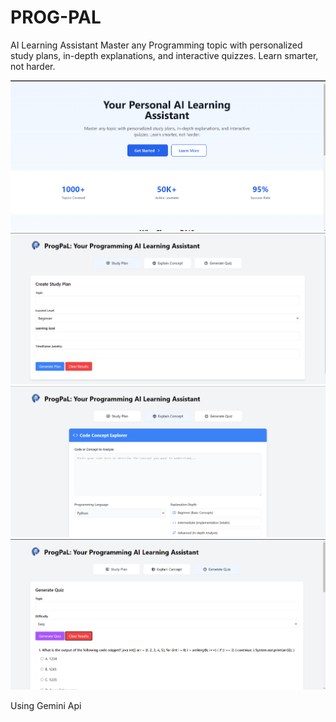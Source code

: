 # PROG-PAL
AI Learning Assistant Master any Programming topic with personalized study plans, in-depth explanations, and interactive quizzes. Learn smarter, not harder.

![Screenshot 1](static/img1)
![Screenshot 2](static/img/img2)
![Screenshot 3](static/img/img4)
![Screenshot 4](static/img/img3)

Using Gemini Api
